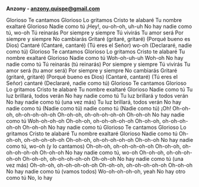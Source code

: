 **Anzony - anzony.quispe@gmail.com**

Glorioso
Te cantamos
Glorioso
Lo gritamos
Cristo te alabaré
Tu nombre exaltaré
Glorioso
Nadie como tú
¡Hey!, ou-oh-oh, uh-uh
No hay nadie como tú, wo-oh
Tú reinarás
Por siempre y siempre
Tú vivirás
Tu amor será
Por siempre y siempre
No cambiarás
Gritaré (gritaré, gritaré)
(Porqué bueno es Dios)
Cantaré (Cantaré, cantaré)
(Tú eres el Señor) wo-oh
(Declararé, nadie como tú)
Glorioso
Te cantamos
Glorioso
Lo gritamos
Cristo te alabaré
Tu nombre exaltaré
Glorioso
Nadie como tú
Woh-oh-uh-uh
Woh-oh
No hay nadie como tú
Tú reinarás (tú reinarás)
Por siempre y siempre
Tú vivirás
Tu amor será (tu amor será)
Por siempre y siempre
No cambiarás
Gritaré (gritaré, gritaré)
(Porqué bueno es Dios)
(Cantaré, cantaré)
(Tú eres el Señor) cantaré
(Declararé, nadie como tú)
Glorioso
Te cantamos
Glorioso
Lo gritamos
Cristo te alabaré
Tu nombre exaltaré
Glorioso
Nadie como tú
Tu luz brillará, todos verán
No hay nadie como tú
Tu luz brillará y todos verán
No hay nadie como tú (una vez más)
Tu luz brillará, todos verán
No hay nadie como tú
(Nadie como tú) nadie como tú
(Nadie como tú) ¡Oh!
Oh-oh-oh, oh-oh-oh-oh-oh
Oh-oh-oh, oh-oh-oh-oh-oh
Oh-oh-oh
No hay nadie como tú
Woh-oh-oh-oh
Oh-oh-oh, oh-oh-oh-oh-oh
Oh-oh-oh, oh-oh-oh-oh-oh
Oh-oh-oh
No hay nadie como tú
Glorioso
Te cantamos
Glorioso
Lo gritamos
Cristo te alabaré
Tu nombre exaltaré
Glorioso
Nadie como tú
Oh-oh-oh, oh-oh-oh-oh-oh
Oh-oh-oh, oh-oh-oh-oh-oh
Oh-oh-oh
No hay nadie como tú, wo-oh (y lo cantamos)
Oh-oh-oh, oh-oh-oh-oh-oh
Oh-oh-oh, oh-oh-oh-oh-oh
Oh-oh-oh
No hay nadie como tú, wo-oh
Oh-oh-oh, oh-oh-oh-oh-oh
Oh-oh-oh, oh-oh-oh-oh-oh
Oh-oh-oh
No hay nadie como tú (una vez más)
Oh-oh-oh, oh-oh-oh-oh-oh
Oh-oh-oh, oh-oh-oh-oh-oh
Oh-oh-oh
No hay nadie como tú (vamos todos)
Wo-oh-oh-oh-oh, yeah
No hay otro como tú
No, lo hay